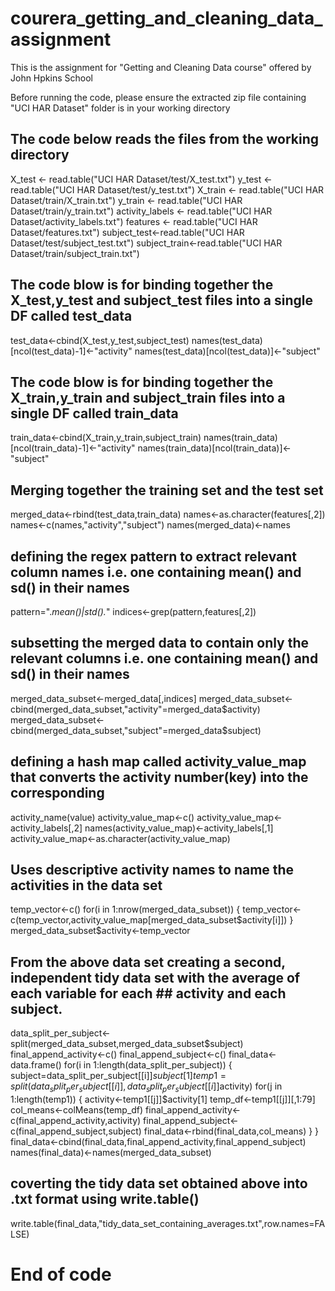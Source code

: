 # courera_getting_and_cleaning_data_assignment
This is the assignment for "Getting and Cleaning Data course" offered by John Hpkins School

Before running the code, please ensure the extracted zip file containing "UCI HAR Dataset" folder is in your working directory

## The code below reads the files from the working directory

X_test <- read.table("UCI HAR Dataset/test/X_test.txt")
y_test <- read.table("UCI HAR Dataset/test/y_test.txt")
X_train <- read.table("UCI HAR Dataset/train/X_train.txt")
y_train <- read.table("UCI HAR Dataset/train/y_train.txt")
activity_labels <- read.table("UCI HAR Dataset/activity_labels.txt")
features <- read.table("UCI HAR Dataset/features.txt")
subject_test<-read.table("UCI HAR Dataset/test/subject_test.txt")
subject_train<-read.table("UCI HAR Dataset/train/subject_train.txt")



## The code blow is for binding together the X_test,y_test and subject_test files into a single DF called test_data

test_data<-cbind(X_test,y_test,subject_test)
names(test_data)[ncol(test_data)-1]<-"activity"
names(test_data)[ncol(test_data)]<-"subject"


## The code blow is for binding together the X_train,y_train and subject_train files into a single DF called train_data
train_data<-cbind(X_train,y_train,subject_train)
names(train_data)[ncol(train_data)-1]<-"activity"
names(train_data)[ncol(train_data)]<-"subject"


## Merging together the training set and the test set
merged_data<-rbind(test_data,train_data)
names<-as.character(features[,2])
names<-c(names,"activity","subject")
names(merged_data)<-names


## defining the regex pattern to extract relevant column names  i.e. one containing mean() and sd() in their names
pattern=".*mean()|std().*"
indices<-grep(pattern,features[,2])


## subsetting the merged data to contain only the relevant columns i.e. one containing mean() and sd() in their names

merged_data_subset<-merged_data[,indices]
merged_data_subset<-cbind(merged_data_subset,"activity"=merged_data$activity)
merged_data_subset<-cbind(merged_data_subset,"subject"=merged_data$subject)



## defining a hash map called activity_value_map that converts the activity number(key) into the corresponding

activity_name(value)
activity_value_map<-c()
activity_value_map<-activity_labels[,2]
names(activity_value_map)<-activity_labels[,1]
activity_value_map<-as.character(activity_value_map)


## Uses descriptive activity names to name the activities in the data set

temp_vector<-c()
for(i in 1:nrow(merged_data_subset))
{
        temp_vector<-c(temp_vector,activity_value_map[merged_data_subset$activity[i]])
}
merged_data_subset$activity<-temp_vector



## From the above data set creating a second, independent tidy data set with the average of each variable for each ## activity and each subject.

data_split_per_subject<-split(merged_data_subset,merged_data_subset$subject)
final_append_activity<-c()
final_append_subject<-c()
final_data<-data.frame()
for(i in 1:length(data_split_per_subject))
{
        subject=data_split_per_subject[[i]]$subject[1]
        temp1=split(data_split_per_subject[[i]],data_split_per_subject[[i]]$activity)
        for(j in 1:length(temp1))
        {
                activity<-temp1[[j]]$activity[1]
                temp_df<-temp1[[j]][,1:79]
                col_means<-colMeans(temp_df)
                final_append_activity<-c(final_append_activity,activity)
                final_append_subject<-c(final_append_subject,subject)
                final_data<-rbind(final_data,col_means)
        }
}
final_data<-cbind(final_data,final_append_activity,final_append_subject)
names(final_data)<-names(merged_data_subset)

## coverting the tidy data set obtained above into .txt format using write.table()

write.table(final_data,"tidy_data_set_containing_averages.txt",row.names=FALSE)

# End of code 
